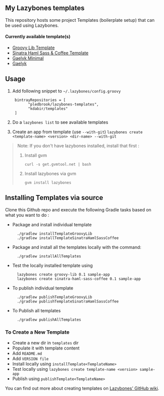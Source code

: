 My Lazybones templates
----------------------

This repository hosts some project Templates (boilerplate setup) that can be used using Lazybones.

#### Currently available template(s)

* [Groovy Lib Template](https://github.com/kdabir/lazybone-templates/blob/master/templates/groovy-lib/README.md)
* [Sinatra Haml Sass & Coffee Template](https://github.com/kdabir/lazybone-templates/blob/master/templates/sinatra-haml-sass-coffee/README.md)
* [Gaelyk Minimal](https://github.com/kdabir/lazybone-templates/blob/master/templates/gaelyk-minimal/README.md)
* [Gaelyk](https://github.com/kdabir/lazybone-templates/blob/master/templates/gaelyk/README.md)

## Usage

1. Add following snippet to `~/.lazybones/config.groovy`

        bintrayRepositories = [
              "pledbrook/lazybones-templates",
              "kdabir/templates"
        ]

2. Do a `lazybones list` to see available templates

3. Create an app from template (use `--with-git`)
    `lazybones create <template-name> <version> <dir-name> --with-git`

> Note: If you don't have lazybones installed, install that first :
>
> 1. Install gvm
>
>     `curl -s get.gvmtool.net | bash`
>
> 2. Install lazybones via gvm
>
>     `gvm install lazybones`


## Installing Templates via source

Clone this Github repo and execute the following Gradle tasks based on what you want to do :

* Package and install individual template

        ./gradlew installTemplateGroovyLib
        ./gradlew installTemplateSinatraHamlSassCoffee

* Package and install all the templates locally with the command:

        ./gradlew installAllTemplates


* Test the locally installed template using

        lazybones create groovy-lib 0.1 sample-app
        lazybones create sinatra-haml-sass-coffee 0.1 sample-app

* To publish individual template

        ./gradlew publishTemplateGroovyLib
        ./gradlew publishTemplateSinatraHamlSassCoffee

* To Publish all templates

        ./gradlew publishAllTemplates


### To Create a New Template

* Create a new dir in `templates` dir
* Populate it with template content
* Add `README.md`
* Add `VERSION file`
* Install locally using `installTemplate<TemplateName>`
* Test locally using `lazybones create template-name <version> sample-app`
* Publish using `publishTemplate<TemplateName>`


You can find out more about creating templates on [Lazybones' GitHub wiki][1].

[1]: https://github.com/pledbrook/lazybones/wiki/Template-developers-guide
